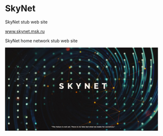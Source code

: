 # SkyNet
SkyNet stub web site

www.skynet.msk.ru

SkyNet home network stub web site 

![skynet_screen](https://github.com/FLoMacTep/SkyNet/blob/f70d788f04a3f969f3a5df31ebc241b9da0d21a9/img/skynetscreenshot.jpg?raw=true)
